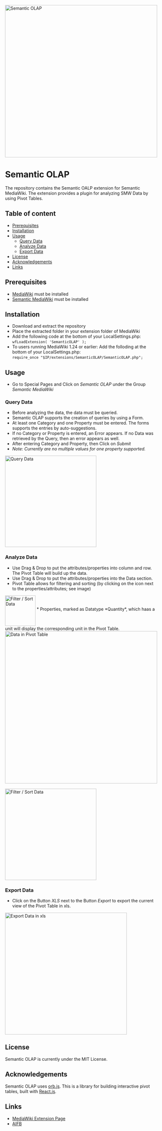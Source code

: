 <img src="https://user-images.githubusercontent.com/11618221/27022213-469aaaa8-4f4d-11e7-9457-643b86a045e4.png" alt="Semantic OLAP" title="Semantic OLAP" align="middle" height="500"/>


Semantic OLAP
======================

The repository contains the Semantic OALP extension for Semantic MediaWiki. The extension provides a plugin for analyzing SMW Data by using Pivot Tables.

<!--Click [here](https://sandbox.semantic-mediawiki.org/wiki/HaloTestEvent) for a Demo. -->

## Table of content
- [Prerequisites](#prerequisites)
- [Installation](#installation)
- [Usage](#usage)
    - [Query Data](#query-data)
    - [Analyze Data](#analyze-data)
    - [Export Data](#export-data)
- [License](#license)
- [Acknowledgements](#acknowledgements)
- [Links](#links)

## Prerequisites
* [MediaWiki](http://mediawiki.org) must be installed
* [Semantic MediaWiki](https://www.semantic-mediawiki.org/wiki/Semantic_MediaWiki) must be installed


## Installation
* Download and extract the repository
* Place the extracted folder in your extension folder of MediaWiki
* Add the following code at the bottom of your LocalSettings.php:</br>
```wfLoadExtension( 'SemanticOLAP' );```
* To users running MediaWiki 1.24 or earlier: Add the folloding at the bottom of your LocalSettings.php:</br>
```require_once "$IP/extensions/SemanticOLAP/SemanticOLAP.php";```


## Usage
* Go to Special Pages and Click on *Semantic OLAP* under the Group *Semantic MediaWiki*
 

### Query Data
* Before analyzing the data, the data must be queried.
* Semantic OLAP supports the creation of queries by using a Form.
* At least one Category and one Property must be entered. The forms supports the entries by auto-suggestions.
* If no Category or Property is entered, an Error appears. If no Data was retrieved by the Query, then an error appears as well.
* After entering Category and Property, then Click on *Submit*
* *Note: Currently are no multiple values for one property supported.*</br>
<img src="https://user-images.githubusercontent.com/11618221/27022216-469c44e4-4f4d-11e7-88d6-5e8a3fa8b964.png" alt="Query Data" title="Query Data" align="middle" height="300"/>


### Analyze Data
* Use Drag & Drop to put the attributes/properties into column and row. The Pivot Table will build up the data.
* Use Drag & Drop to put the attributes/properties into the Data section.
* Pivot Table allows for filtering and sorting (by clicking on the icon next to the properties/attributes; see image)</br>
<img src="https://user-images.githubusercontent.com/11618221/27022441-3facdd50-4f4e-11e7-93f7-8c38dd1546ff.png" alt="Filter / Sort Data" title="Filter / Sort Data" align="middle" height="100"/>
* Properties, marked as Datatype *Quantity*, which haas a unit will display the corresponding unit in the Pivot Table.</br>
    <img src="https://user-images.githubusercontent.com/11618221/27022214-469b8a4a-4f4d-11e7-8e17-fc0cf32102af.png" alt="Data in Pivot Table" title="Data in Pivot Table" align="middle" height="500"/>
    </br></br><img src="https://user-images.githubusercontent.com/11618221/27022217-46a2024e-4f4d-11e7-80d1-c30bf24cfce9.png" alt="Filter / Sort Data" title="Filter / Sort Data" align="middle" height="300"/>

### Export Data
* Click on the Button *XLS* next to the Button *Export* to export the current view of the Pivot Table in xls.</br>
<img src="https://user-images.githubusercontent.com/11618221/27022218-46b9c834-4f4d-11e7-9d6a-43dc554bcda7.png" alt="Export Data in xls" title="Export Data in xls" align="middle" height="400"/>

## License
Semantic OLAP is currently under the MIT License.


## Acknowledgements
Semantic OLAP uses [orb.js](http://orbjs.net). This is a library for building interactive pivot tables, built with [React.js](http://facebook.github.io/react/).


## Links

* [MediaWiki Extension Page](https://www.mediawiki.org/wiki/Extension:Semantic_OLAP)
* [AIFB](http://www.aifb.kit.edu/web/Semantic_OLAP)
